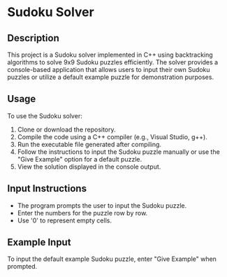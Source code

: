 # Sudoku Solver
## Description
This project is a Sudoku solver implemented in C++ using backtracking algorithms to solve 9x9 Sudoku puzzles efficiently. The solver provides a console-based application that allows users to input their own Sudoku puzzles or utilize a default example puzzle for demonstration purposes.

## Usage
To use the Sudoku solver:
1. Clone or download the repository.
2. Compile the code using a C++ compiler (e.g., Visual Studio, g++).
3. Run the executable file generated after compiling.
4. Follow the instructions to input the Sudoku puzzle manually or use the "Give Example" option for a default puzzle.
5. View the solution displayed in the console output.

## Input Instructions
- The program prompts the user to input the Sudoku puzzle.
- Enter the numbers for the puzzle row by row.
- Use '0' to represent empty cells.

## Example Input
To input the default example Sudoku puzzle, enter "Give Example" when prompted.
